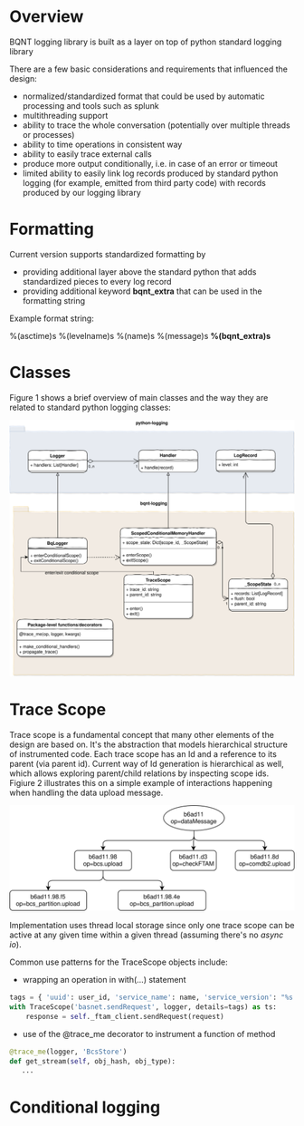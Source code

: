 # Overview

BQNT logging library is built as a layer on top of python standard logging library

There are a few basic considerations and requirements that influenced the design:
* normalized/standardized format that could be used by automatic processing and tools such as splunk
* multithreading support
* ability to trace the whole conversation (potentially over multiple threads or processes)
* ability to time operations in consistent way
* ability to easily trace external calls
* produce more output conditionally, i.e. in case of an error or timeout
* limited ability to easily link log records produced by standard python logging (for example, emitted from third party code) with records produced by our logging library

# Formatting 

Current version supports standardized formatting by 

* providing additional layer above the standard python that adds standardized pieces to every log record
* providing additional keyword **bqnt_extra** that can be used in the formatting string

Example format string:

%(asctime)s %(levelname)s %(name)s %(message)s **%(bqnt_extra)s**

# Classes

Figure 1 shows a brief overview of main classes and the way they are related to standard python logging classes:

![Class Diagram](logging_classes.svg "Figure 1")

# Trace Scope

Trace scope is a fundamental concept that many other elements of the design are based on. It's the abstraction that models hierarchical structure of instrumented code. Each trace scope has an Id and a reference to its parent (via parent id). Current way of Id generation is hierarchical as well, which allows exploring parent/child relations by inspecting scope ids. Figiure 2 illustrates this on a simple example of interactions happening when handling the data upload message.

![Scope Tree](scope_tree.svg "Figure 2")

Implementation uses thread local storage since only one trace scope can be active at any given time within a given thread (assuming there's no *async io*).

Common use patterns for the TraceScope objects include:

* wrapping an operation in with(...) statement

```python
tags = { 'uuid': user_id, 'service_name': name, 'service_version': "%s.%s" % (major, minor) }
with TraceScope('basnet.sendRequest', logger, details=tags) as ts:
    response = self._ftam_client.sendRequest(request)
```

* use of the @trace_me decorator to instrument a function of method

```python
@trace_me(logger, 'BcsStore')
def get_stream(self, obj_hash, obj_type):
   ...
```

# Conditional logging
